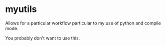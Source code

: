 # myutils

Allows for a particular workflow particular to my use of python and compile mode. 

You probably don't want to use this.
